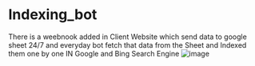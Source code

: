 # Indexing_bot
There is a weebnook added in Client Website which send data to google sheet 24/7 and 
everyday bot fetch that data from the Sheet and Indexed them one by one
IN Google and Bing Search Engine
![image](https://github.com/Mobeen-Dev/Indexing_bot/assets/165556583/70c7d10f-b54c-4e4f-8a6e-5dfd9f882207)
